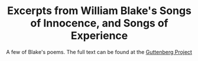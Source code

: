 <h1 align="center">Excerpts from William Blake's Songs of Innocence, and Songs of Experience</h1>

A few of Blake's poems. The full text can be found at the [Guttenberg Project](http://www.gutenberg.org/ebooks/1934)

